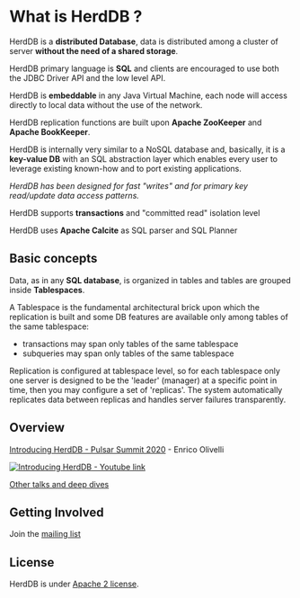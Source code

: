 # What is HerdDB ?

HerdDB is a **distributed Database**, data is distributed among a cluster of server **without the need of a shared storage**.

HerdDB primary language is **SQL** and clients are encouraged to use both the JDBC Driver API and the low level API.

HerdDB is **embeddable** in any Java Virtual Machine, each node will access directly to local data without the use of the network.

HerdDB replication functions are built upon **Apache ZooKeeper** and **Apache BookKeeper**.

HerdDB is internally very similar to a NoSQL database and, basically, it is a **key-value DB** with an SQL abstraction layer which enables every user to leverage existing known-how and to port existing applications.

*HerdDB has been designed for fast "writes" and for primary key read/update data access patterns.*

HerdDB supports **transactions** and "committed read" isolation level

HerdDB uses **Apache Calcite** as SQL parser and SQL Planner

## Basic concepts

Data, as in any **SQL database**, is organized in tables and tables are grouped inside **Tablespaces**.

A Tablespace is the fundamental architectural brick upon which the replication is built and some DB features are available only among tables of the same tablespace:
- transactions may span only tables of the same tablespace
- subqueries may span only tables of the same tablespace

Replication is configured at tablespace level, so for each tablespace only one server is designed to be the 'leader' (manager) at a specific point in time, then you may configure a set of 'replicas'.
The system automatically replicates data between replicas and handles server failures transparently.

## Overview

[Introducing HerdDB - Pulsar Summit 2020](https://www.youtube.com/watch?v=K7xQZ9V9Ml0) - Enrico Olivelli

[![Introducing HerdDB - Youtube link](https://img.youtube.com/vi/K7xQZ9V9Ml0/0.jpg)](https://www.youtube.com/watch?v=K7xQZ9V9Ml0)

[Other talks and deep dives](https://github.com/diennea/herddb/wiki/Talks-&-Publications)

## Getting Involved

Join the [mailing list](http://lists.herddb.org/mailman/listinfo)

## License

HerdDB is under [Apache 2 license](http://www.apache.org/licenses/LICENSE-2.0.html).
